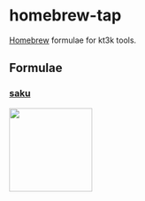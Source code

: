 # homebrew-tap

[Homebrew](https://brew.sh) formulae for kt3k tools.

## Formulae

### [saku](https://github.com/kt3k/saku)

<img width="150" src="https://kt3k.github.io/saku/media/saku-logo.svg" />
